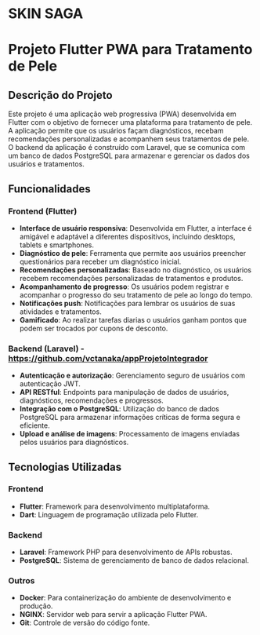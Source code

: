# SKIN SAGA

# Projeto Flutter PWA para Tratamento de Pele

## Descrição do Projeto

Este projeto é uma aplicação web progressiva (PWA) desenvolvida em Flutter com o objetivo de fornecer uma plataforma para tratamento de pele. A aplicação permite que os usuários façam diagnósticos, recebam recomendações personalizadas e acompanhem seus tratamentos de pele. O backend da aplicação é construído com Laravel, que se comunica com um banco de dados PostgreSQL para armazenar e gerenciar os dados dos usuários e tratamentos.

## Funcionalidades

### Frontend (Flutter)
- **Interface de usuário responsiva**: Desenvolvida em Flutter, a interface é amigável e adaptável a diferentes dispositivos, incluindo desktops, tablets e smartphones.
- **Diagnóstico de pele**: Ferramenta que permite aos usuários preencher questionários para receber um diagnóstico inicial.
- **Recomendações personalizadas**: Baseado no diagnóstico, os usuários recebem recomendações personalizadas de tratamentos e produtos.
- **Acompanhamento de progresso**: Os usuários podem registrar e acompanhar o progresso do seu tratamento de pele ao longo do tempo.
- **Notificações push**: Notificações para lembrar os usuários de suas atividades e tratamentos.
- **Gamificado**: Ao realizar tarefas diarias o usuários ganham pontos que podem ser trocados por cupons de desconto.

### Backend (Laravel) - https://github.com/vctanaka/appProjetoIntegrador
- **Autenticação e autorização**: Gerenciamento seguro de usuários com autenticação JWT.
- **API RESTful**: Endpoints para manipulação de dados de usuários, diagnósticos, recomendações e progressos.
- **Integração com o PostgreSQL**: Utilização do banco de dados PostgreSQL para armazenar informações críticas de forma segura e eficiente.
- **Upload e análise de imagens**: Processamento de imagens enviadas pelos usuários para diagnósticos.

## Tecnologias Utilizadas

### Frontend
- **Flutter**: Framework para desenvolvimento multiplataforma.
- **Dart**: Linguagem de programação utilizada pelo Flutter.

### Backend
- **Laravel**: Framework PHP para desenvolvimento de APIs robustas.
- **PostgreSQL**: Sistema de gerenciamento de banco de dados relacional.

### Outros
- **Docker**: Para containerização do ambiente de desenvolvimento e produção.
- **NGINX**: Servidor web para servir a aplicação Flutter PWA.
- **Git**: Controle de versão do código fonte.
